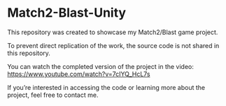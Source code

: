 # Match2-Blast-Unity

This repository was created to showcase my Match2/Blast game project. 

To prevent direct replication of the work, the source code is not shared in this repository. 

You can watch the completed version of the project in the video: https://www.youtube.com/watch?v=7cIYQ_HcL7s

If you’re interested in accessing the code or learning more about the project, feel free to contact me.
